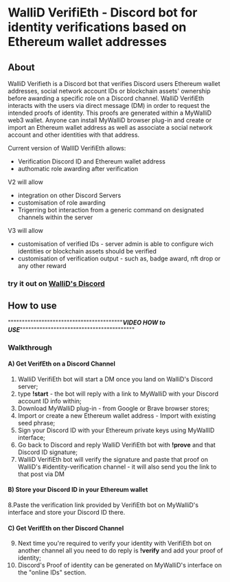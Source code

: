 <h1> WalliD VerifiEth - Discord bot for identity verifications based on Ethereum wallet addresses</h1>

<h2>About</h2>

WalliD Verifieth is a Discord bot that verifies Discord users Ethereum wallet addresses, social network account IDs or blockchain assets' ownership before awarding a specific role on a Discord channel.
WalliD VerifiEth interacts with the users via direct message (DM) in order to request the intended proofs of identity. 
This proofs are generated within a MyWalliD web3 wallet. Anyone can install MyWalliD browser plug-in and create or import an Ethereum wallet address as well as associate a social network account and other identities with that address.

Current version of WallID VerifiEth allows:

- Verification Discord ID and Ethereum wallet address
- authomatic role awarding after verification <verifieth member role>

V2 will allow
<ul>
  <li>integration on other Discord Servers</li>
  <li>customisation of role awarding</li>
  <li>Trigerring bot interaction from a generic command on designated channels within the server</li>
</ul>


V3 will allow
<ul>
  <li>customisation of verified IDs - server admin is able to configure wich identities or blockchain assets should be verified</li>
  <li>customisation of verification output - such as, badge award, nft drop or any other reward</li>
</ul>  
<h3> try it out on <a href="https://discord.gg/e9EfXeNeC9">WalliD's Discord</a></h3>

<h2>How to use</h2>
                      
"""""""""""""""""""""""""""""""""""""""""***VIDEO HOW to USE***"""""""""""""""""""""""""""""""""""""""""



<h3>Walkthrough</h3>
  
<h4>A) Get VerifEth on a Discord Channel </h4> 

1. WalliD VerifiEth bot will start a DM once you land on WalliD's Discord server;
  2. type <b>!start</b> - the bot will reply with a link to MyWalliD with your Discord account ID info within;
3. Download MyWalliD plug-in - from Google or Brave browser stores;
4. Import or create a new Ethereum wallet address - Import with existing seed phrase;
5. Sign your Discord ID with your Ethereum private keys using MyWallID interface;
  6. Go back to Discord and reply WalliD VerifiEth bot with <b>!prove</b> and that Discord ID signature;
7. WalliD VerifiEth bot will verify the signature and paste that proof on WalliD's #identity-verification channel - it will also send you the link to that post via DM
  
<h4>B) Store your Discord ID in your Ethereum wallet</h4> 
  
8.Paste the verification link provided by VerifiEth bot on MyWalliD's interface and store your Discord ID there.
  
  
<h4>C) Get VerifEth on ther Discord Channel </h4> 

9. Next time you're required to verify your identity with VerifiEth bot on another channel all you need to do reply is <b>!verify</b> and add your proof of identity;
10. Discord's Proof of identity can be generated on MyWalliD's interface on the "online IDs" section.

  

